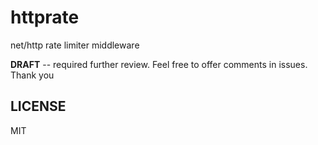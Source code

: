 # httprate

net/http rate limiter middleware

**DRAFT** -- required further review. Feel free to offer comments in issues. Thank you


## LICENSE

MIT
